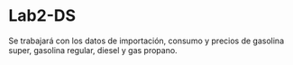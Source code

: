# Lab2-DS
Se trabajará con los datos de importación, consumo y precios de gasolina super, gasolina regular, diesel y gas propano.
